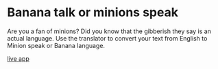 # Banana talk or minions speak

Are you a fan of minions? Did you know that the gibberish they say is an actual language. Use the translator to convert your text from English to Minion speak or Banana language.


[live app](https://jaak072.github.io/banana-talk/)
